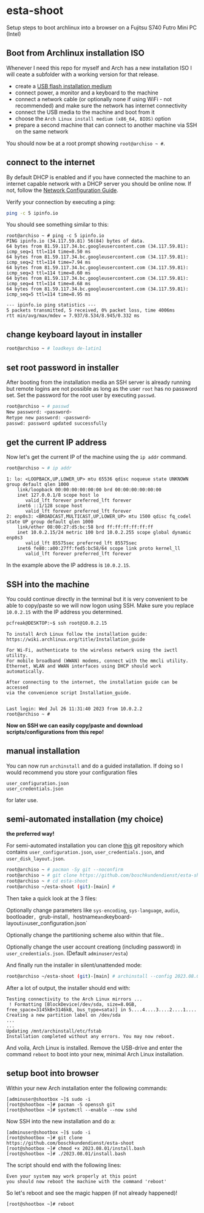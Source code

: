 # esta-shoot
Setup steps to boot archlinux into a browser on a Fujitsu S740 Futro Mini PC (Intel)

## Boot from Archlinux installation ISO

Whenever I need this repo for myself and Arch has a new installation ISO I will ceate a subfolder with a working version
for that release.

- create a [USB flash installation medium](https://wiki.archlinux.org/title/USB_flash_installation_medium)
- connect power, a monitor and a keyboard to the machine
- connect a network cable (or optionally none if using WiFi - not recommended) and make sure the network has internet connectivity
- connect the USB media to the machine and boot from it
- choose the `Arch Linux install medium (x86_64, BIOS)` option
- prepare a second machine that can connect to another machine via SSH on the same network

You should now be at a root prompt showing `root@archiso ~ #`.

## connect to the internet

By default DHCP is enabled and if you have connected the machine to an internet capable network with a DHCP server you should be online now. If not, follow the [Network Configuration Guide](https://wiki.archlinux.org/title/Network_configuration).

Verify your connection by executing a ping:

```bash
ping -c 5 ipinfo.io
```

You should see something similar to this:

```
root@archiso ~ # ping -c 5 ipinfo.io
PING ipinfo.io (34.117.59.81) 56(84) bytes of data.
64 bytes from 81.59.117.34.bc.googleusercontent.com (34.117.59.81): icmp_seq=1 ttl=114 time=8.50 ms
64 bytes from 81.59.117.34.bc.googleusercontent.com (34.117.59.81): icmp_seq=2 ttl=114 time=7.94 ms
64 bytes from 81.59.117.34.bc.googleusercontent.com (34.117.59.81): icmp_seq=3 ttl=114 time=8.60 ms
64 bytes from 81.59.117.34.bc.googleusercontent.com (34.117.59.81): icmp_seq=4 ttl=114 time=8.68 ms
64 bytes from 81.59.117.34.bc.googleusercontent.com (34.117.59.81): icmp_seq=5 ttl=114 time=8.95 ms

--- ipinfo.io ping statistics ---
5 packets transmitted, 5 received, 0% packet loss, time 4006ms
rtt min/avg/max/mdev = 7.937/8.534/8.945/0.332 ms
```
## change keyboard layout in installer

```bash
root@archiso ~ # loadkeys de-latin1
```

## set root password in installer

After booting from the installation media an SSH server is already running but remote logins are not possible as long as the user `root` has no password set.
Set the password for the root user by executing `passwd`.

```bash
root@archiso ~ # passwd
New password: <password>
Retype new password: <password>
passwd: password updated successfully
```

## get the current IP address

Now let's get the current IP of the machine using the `ip addr` command.

```bash
root@archiso ~ # ip addr
```

```
1: lo: <LOOPBACK,UP,LOWER_UP> mtu 65536 qdisc noqueue state UNKNOWN group default qlen 1000
    link/loopback 00:00:00:00:00:00 brd 00:00:00:00:00:00
    inet 127.0.0.1/8 scope host lo
       valid_lft forever preferred_lft forever
    inet6 ::1/128 scope host
       valid_lft forever preferred_lft forever
2: enp0s3: <BROADCAST,MULTICAST,UP,LOWER_UP> mtu 1500 qdisc fq_codel state UP group default qlen 1000
    link/ether 08:00:27:d5:bc:58 brd ff:ff:ff:ff:ff:ff
    inet 10.0.2.15/24 metric 100 brd 10.0.2.255 scope global dynamic enp0s3
       valid_lft 85575sec preferred_lft 85575sec
    inet6 fe80::a00:27ff:fed5:bc58/64 scope link proto kernel_ll
       valid_lft forever preferred_lft forever
```

In the example above the IP address is `10.0.2.15`.

## SSH into the machine

You could continue directly in the terminal but it is very convenient to be able to copy/paste so we will now logon using SSH. Make sure you replace `10.0.2.15` with the IP address you determined.

```bash
pcfreak@DESKTOP:~$ ssh root@10.0.2.15
```

```
To install Arch Linux follow the installation guide:
https://wiki.archlinux.org/title/Installation_guide

For Wi-Fi, authenticate to the wireless network using the iwctl utility.
For mobile broadband (WWAN) modems, connect with the mmcli utility.
Ethernet, WLAN and WWAN interfaces using DHCP should work automatically.

After connecting to the internet, the installation guide can be accessed
via the convenience script Installation_guide.


Last login: Wed Jul 26 11:31:40 2023 from 10.0.2.2
root@archiso ~ #
```

**Now on SSH we can easily copy/paste and download scripts/configurations from this repo!**

## manual installation

You can now run `archinstall` and do a guided installation. If doing so I would recommend you store your configuration files

```
user_configuration.json
user_credentials.json
```

for later use.

## semi-automated installation (my choice)

**the preferred way!**

For semi-automated installation you can clone [this](https://github.com/boschkundendienst/esta-shoot/) git repository which contains `user_configuration.json`, `user_credentials.json`, and `user_disk_layout.json`.

```bash
root@archiso ~ # pacman -Sy git --noconfirm
root@archiso ~ # git clone https://github.com/boschkundendienst/esta-shoot.git
root@archiso ~ # cd esta-shoot
root@archiso ~/esta-shoot (git)-[main] #
```

Then take a quick look at the 3 files:

Optionally change parameters like `sys-encoding`, `sys-language`, `audio`, bootloader`, `grub-install`, `hostname` and `keyboard-layout` in `user_configuration.json`

Optionally change the partitioning scheme also within that file..

Optionally change the user account creationg (including password) in `user_credentials.json`. (Default `adminuser/esta`)

And finally run the installer in silent/unattended mode:

```bash
root@archiso ~/esta-shoot (git)-[main] # archinstall --config 2023.08.01/user_configuration.json --creds 2023.08.01/user_credentials.json --silent --debug
```

After a lot of output, the installer should end with:

```
Testing connectivity to the Arch Linux mirrors ...
 ! Formatting [BlockDevice(/dev/sda, size=8.0GB, free_space=3145kB+3146kB, bus_type=sata)] in 5....4....3....2....1....
Creating a new partition label on /dev/sda
...
...
Updating /mnt/archinstall/etc/fstab
Installation completed without any errors. You may now reboot.
```

And voila, Arch Linux is installed. Remove the USB-drive and enter the command `reboot` to boot into your new, minimal Arch Linux installation.

## setup boot into browser

Within your new Arch installation enter the following commands:

```
[adminuser@shootbox ~]$ sudo -i
[root@shootbox ~]# pacman -S openssh git
[root@shootbox ~]# systemctl --enable --now sshd
```

Now SSH into the new installation and do a:

```
[adminuser@shootbox ~]$ sudo -i
[root@shootbox ~]# git clone https://github.com/boschkundendienst/esta-shoot 
[root@shootbox ~]# chmod +x 2023.08.01/install.bash 
[root@shootbox ~]# ./2023.08.01/install.bash 
```

The script should end with the following lines:


```
Even your system may work properly at this point
you should now reboot the machine with the command 'reboot'
```

So let's reboot and see the magic happen (if not already happened)!

```bash
[root@shootbox ~]# reboot
```
